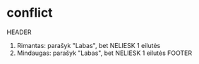 # conflict

HEADER
1) Rimantas: parašyk "Labas", bet NELIESK 1 eilutės
2) Mindaugas: parašyk "Labas", bet NELIESK 1 eilutės
FOOTER
